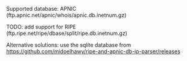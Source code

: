 Supported database: APNIC (ftp.apnic.net/apnic/whois/apnic.db.inetnum.gz)

TODO: add support for RIPE (ftp.ripe.net/ripe/dbase/split/ripe.db.inetnum.gz)

Alternative solutions: use the sqlite database from https://github.com/midoelhawy/ripe-and-apnic-db-ip-parser/releases
